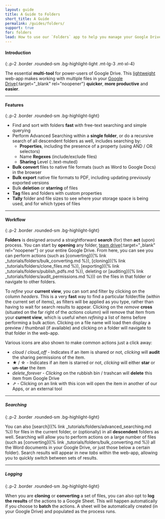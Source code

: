 ```yaml
---
layout: guide
title: A Guide to Folders
short_title: A Guide
permalink: /guides/folders/
support: true
for: folders
lead: How to use our `Folders` app to help you manage your Google Drive __more effectively__!
---
```


#### Introduction
{:.p-2 .border .rounded-sm .bg-highlight-light .mt-lg-3 .mt-xl-4}

The essential __multi-tool__ for power-users of Google Drive. This [lightweight](/about/#performance) web-app makes working with multiple files in your [Google Drive](https://www.google.com/drive/){:target="_blank" rel="noopener"} __quicker__, __more productive__ and __easier__.

- - -

#### Features
{:.p-2 .border .rounded-sm .bg-highlight-light}

+ Find and sort with folders __fast__ with free-text searching and simple querying
+ Perform Advanced Searching within a __single folder__, or do a recursive search of all descendent folders as well, includes searching by:
  * __Properties__, including the presence of a property (using AND / OR selectors)
  * Name __Regexes__ (include/exclude files)
  * __Sharing__ Level
  {:.text-muted}
+ __Bulk convert__ files to native file formats (such as Word to Google Docs) in the browser
+ __Bulk export__ native file formats to PDF, including updating previously exported versions
+ Bulk __deletion__ or __starring__ of files
+ __Tag__ files and folders with custom properties
+ __Tally__ folder and file sizes to see where your storage space is being used, and for which types of files

- - -

#### Workflow
{:.p-2 .border .rounded-sm .bg-highlight-light}

__Folders__ is designed around a straightforward __search__ (for) then __act__ (upon) process. You can start by __opening__ any folder, [team drive](https://gsuite.google.com/learning-center/products/drive/get-started-team-drive/#!/){:target="_blank" rel="noopener"} or your entire Google Drive. From here, you can see you can perform actions (such as [converting]({% link _tutorials/folders/bulk_converting.md %}), [cloning]({% link _tutorials/folders/clone_files.md %}), [exporting]({% link _tutorials/folders/publish_pdfs.md %}), deleting or [auditing]({% link _tutorials/folders/audit_permissions.md %})) on the files in that folder or navigate to other folders.

To _refine_ your __current view__, you can sort and filter by clicking on the column _headers_. This is a very __fast__ way to find a particular folder/file (within the current set of items), as filters will be applied as you type, rather than having to wait for search results to appear. Clicking on the _remove_ __cross__ (situated on the far right of the _actions_ column) will remove that item from your __current view__, which is useful when _refining_ a list of items before performing a bulk action. Clicking on a file name will load then display a preview / thumbnail (if available) and clicking on a folder will navigate to that folder in the web-app.

Various icons are also shown to make common actions just a click away:

+ <i class="material-icons md-1 small">cloud</i> / <i class="material-icons md-1 small">cloud_off</i> - Indicates if an item is shared or not, _clicking_ will __audit__ the sharing permissions of the item.
+ ★ / ☆ - Indicates if an item is starred or not, _clicking_ will either __star__ or __un-star__ the item
+ <i class="material-icons md-1 small">delete_forever</i> - _Clicking_ on the rubbish bin / trashcan will __delete__ this item from Google Drive
+ ⇗ - Clicking on an link with this icon will open the item in another of our Apps, or an external tool

- - -

##### Searching
{:.p-2 .border .rounded-sm .bg-highlight-light}

You can also [search]({% link _tutorials/folders/advanced_searching.md %}) for files in the current folder, or (optionally) in all __descendent__ folders as well. Searching will allow you to perform actions on a large number of files (such as [converting]({% link _tutorials/folders/bulk_converting.md %}) all the Word documents in your Google Drive, or just those below a certain folder). Search results will appear in new _tabs_ within the web-app, allowing you to quickly switch between sets of results.

- - -

##### Logging
{:.p-2 .border .rounded-sm .bg-highlight-light}

When you are __cloning__ or __converting__ a set of files, you can also opt to __log the results__ of the actions to a Google Sheet. This will happen automatically if you choose to __batch__ the actions. A sheet will be automatically created (in your Google Drive) and populated as the process runs.